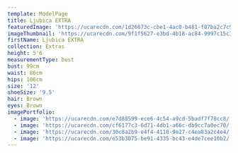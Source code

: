 ```yaml
---
template: ModelPage
title: Ljubica EXTRA
featuredImage: 'https://ucarecdn.com/1d26673c-cbe1-4ac0-b481-f87ba2c7c961/'
imageThumbnail: 'https://ucarecdn.com/9f1f5627-e3bd-4b18-ac84-9997c15c30be/'
firstName: Ljubica EXTRA
collection: Extras
height: 5'6
measurementType: bust
bust: 99cm
waist: 86cm
hips: 106cm
size: '12'
shoeSize: '9.5'
hair: Brown
eyes: Brown
imagePortfolio:
  - image: 'https://ucarecdn.com/e7d88599-ece6-4c54-a9cd-5badf7f78cc8/'
  - image: 'https://ucarecdn.com/cf6177c3-6d71-4db1-a66c-db9cc7a0ec70/'
  - image: 'https://ucarecdn.com/30c8a2b9-e4f4-4118-9e27-c4ea83a2c4e4/'
  - image: 'https://ucarecdn.com/e53b3075-be91-4335-bc43-e4de7cee10b2/'
---
```


